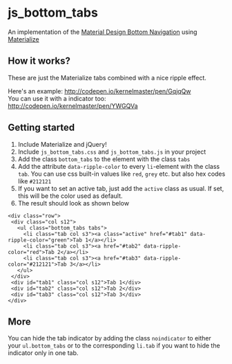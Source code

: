 # js_bottom_tabs

An implementation of the [Material Design Bottom Navigation](https://material.google.com/components/bottom-navigation.html) using [Materialize](http://materializecss.com/)

## How it works?

These are just the Materialize tabs combined with a nice ripple effect.<br>

Here's an example: <http://codepen.io/kernelmaster/pen/GqjqQw><br>
You can use it with a indicator too: <http://codepen.io/kernelmaster/pen/YWGQVa>

## Getting started

1. Include Materialize and jQuery!
2. Include `js_bottom_tabs.css` and `js_bottom_tabs.js` in your project
3. Add the class `bottom_tabs` to the element with the class `tabs`
4. Add the attribute `data-ripple-color` to every `li`-element with the class `tab`. You can use css built-in values like `red`, `grey` etc. but also hex codes like `#212121`
5. If you want to set an active tab, just add the `active` class as usual. If set, this will be the color used as default.
6. The result should look as shown below 

  ```
  <div class="row">
   <div class="col s12">
     <ul class="bottom_tabs tabs">
       <li class="tab col s3"><a class="active" href="#tab1" data-ripple-color="green">Tab 1</a></li>
       <li class="tab col s3"><a href="#tab2" data-ripple-color="red">Tab 2</a></li>
       <li class="tab col s3"><a href="#tab3" data-ripple-color="#212121">Tab 3</a></li>
     </ul>
   </div>
   <div id="tab1" class="col s12">Tab 1</div>
   <div id="tab2" class="col s12">Tab 2</div>
   <div id="tab3" class="col s12">Tab 3</div>
  </div>
  ```

## More

You can hide the tab indicator by adding the class `noindicator` to either your `ul.bottom_tabs` or to the corresponding `li.tab` if you want to hide the indicator only in one tab.
